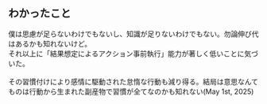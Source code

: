 ## わかったこと

僕は思慮が足らないわけでもないし、知識が足りないわけでもない。勿論伸び代はあるかも知れないけど。<br>
それ以上に「結果想定によるアクション事前執行」能力が著しく低いことに気づいた。<br>
<br>
その習慣付けにより感情に駆動された怠惰な行動も減り得る。結局は意思なんてものは行動から生まれた副産物で習慣が全てなのかも知れない(May 1st, 2025)<br>
